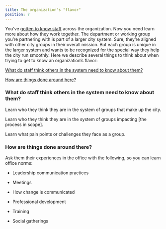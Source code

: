 ```yaml
---
title: The organization's "flavor"
position: 7
---
```


You’ve [gotten to know staff](#getting-to-know-you) across the organization. Now you need learn more about how they work together. The department or working group you’re partnering with is part of a larger city system. Sure, they’re aligned with other city groups in their overall mission. But each group is unique in the larger system and wants to be recognized for the special way they help the city run smoothly. Here we describe several things to think about when trying to get to know an organization’s flavor:

[What do staff think others in the system need to know about them?](#what-do-staff-think-others-in-the-system-need-to-know-about-them)

[How are things done around here?](#how-are-things-done-around-there)

### What do staff think others in the system need to know about them?

Learn who they think they are in the system of groups that make up the city.

Learn who they think they are in the system of groups impacting [the process in scope].

Learn what pain points or challenges they face as a group.

### How are things done around there?

Ask them their experiences in the office with the following, so you can learn office norms:

* Leadership communication practices

* Meetings

* How change is communicated

* Professional development

* Training

* Social gatherings
